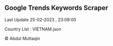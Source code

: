 

## Google Trends Keywords Scraper 
 
Last Update 25-02-2023 , 23:09:00

Country List :
VIETNAM.json



© Abdul Muttaqin 
